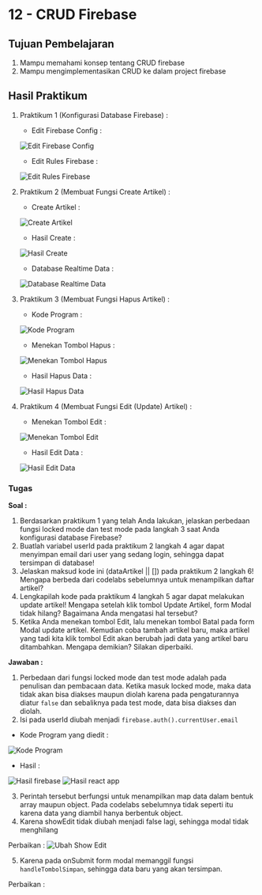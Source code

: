 # 12 - CRUD Firebase

## Tujuan Pembelajaran

1. Mampu memahami konsep tentang CRUD firebase
2. Mampu mengimplementasikan CRUD ke dalam project firebase

## Hasil Praktikum

1. Praktikum 1 (Konfigurasi Database Firebase) :
    - Edit Firebase Config :
        
    ![Edit Firebase Config](img/firebase-config-crud.png)
    
    - Edit Rules Firebase :
        
    ![Edit Rules Firebase](img/edit-rules-firebase-crud.png)

2. Praktikum 2 (Membuat Fungsi Create Artikel) :

    -  Create Artikel :

    ![Create Artikel](img/create-artikel-crud-firebase.png)

    -  Hasil Create :

    ![Hasil Create](img/hasil-create-artikel-crud-firebase.png)

    -  Database Realtime Data :

    ![Database Realtime Data](img/database-realtime-data.png)

3. Praktikum 3 (Membuat Fungsi Hapus Artikel) :

    -  Kode Program :

    ![Kode Program](img/kode-program-handle-hapus.png)

    -  Menekan Tombol Hapus :

    ![Menekan Tombol Hapus](img/press-hapus-button.png)

    -  Hasil Hapus Data :

    ![Hasil Hapus Data](img/hasil-hapus-data.png)    

4. Praktikum 4 (Membuat Fungsi Edit (Update) Artikel) :

    -  Menekan Tombol Edit :

    ![Menekan Tombol Edit](img/press-edit-button.png)

    -  Hasil Edit Data :

    ![Hasil Edit Data](img/edit-data.png)    

### Tugas

**Soal :**

1. Berdasarkan praktikum 1 yang telah Anda lakukan, jelaskan perbedaan fungsi locked mode dan test mode pada langkah 3 saat Anda konfigurasi database Firebase?
2. Buatlah variabel userId pada praktikum 2 langkah 4 agar dapat menyimpan email dari user yang sedang login, sehingga dapat tersimpan di database!
3. Jelaskan maksud kode ini (dataArtikel || []) pada praktikum 2 langkah 6! Mengapa berbeda dari codelabs sebelumnya untuk menampilkan daftar artikel?
4. Lengkapilah kode pada praktikum 4 langkah 5 agar dapat melakukan update artikel! Mengapa setelah klik tombol Update Artikel, form Modal tidak hilang? Bagaimana Anda mengatasi hal tersebut?
5. Ketika Anda menekan tombol Edit, lalu menekan tombol Batal pada form Modal update artikel. Kemudian coba tambah artikel baru, maka artikel yang tadi kita klik tombol Edit akan berubah jadi data yang artikel baru ditambahkan. Mengapa demikian? Silakan diperbaiki.

**Jawaban :**
1. Perbedaan dari fungsi locked mode dan test mode adalah pada penulisan dan pembacaan data. Ketika masuk locked mode, maka data tidak akan bisa diakses maupun diolah karena pada pengaturannya diatur `false` dan sebaliknya pada test mode, data bisa diakses dan diolah.
2. Isi pada userId diubah menjadi `firebase.auth().currentUser.email`
- Kode Program yang diedit :

![Kode Program](img/kode-program-tugas-nomor-2-crud-firebase.png)
- Hasil :

![Hasil firebase](img/jawaban-tugas-nomor-2-crud-firebase.png)
![Hasil react app](img/hasil-tugas-nomor-2-crud-firebase.png)

3. Perintah tersebut berfungsi untuk menampilkan map data dalam bentuk array maupun object. Pada codelabs sebelumnya tidak seperti itu karena data yang diambil hanya berbentuk object.
4. Karena showEdit tidak diubah menjadi false lagi, sehingga modal tidak menghilang

Perbaikan :
![Ubah Show Edit](img/change-show-edit-to-false.png)

5. Karena pada onSubmit form modal memanggil fungsi `handleTombolSimpan`, sehingga data baru yang akan tersimpan.

Perbaikan :